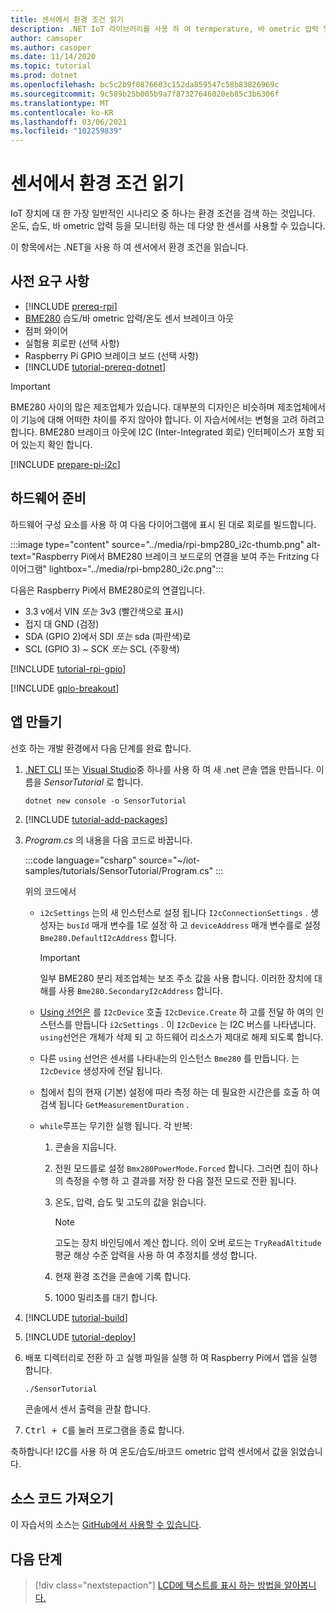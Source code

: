 ```yaml
---
title: 센서에서 환경 조건 읽기
description: .NET IoT 라이브러리를 사용 하 여 termperature, 바 ometric 압력 및 습도를 읽는 방법에 대해 알아봅니다.
author: camsoper
ms.author: casoper
ms.date: 11/14/2020
ms.topic: tutorial
ms.prod: dotnet
ms.openlocfilehash: bc5c2b9f0876603c152da859547c58b83826969c
ms.sourcegitcommit: 9c589b25b005b9a7f87327646020eb85c3b6306f
ms.translationtype: MT
ms.contentlocale: ko-KR
ms.lasthandoff: 03/06/2021
ms.locfileid: "102259839"
---
```

# <a name="read-environmental-conditions-from-a-sensor"></a>센서에서 환경 조건 읽기

IoT 장치에 대 한 가장 일반적인 시나리오 중 하나는 환경 조건을 검색 하는 것입니다. 온도, 습도, 바 ometric 압력 등을 모니터링 하는 데 다양 한 센서를 사용할 수 있습니다.

이 항목에서는 .NET을 사용 하 여 센서에서 환경 조건을 읽습니다.

## <a name="prerequisites"></a>사전 요구 사항

- [!INCLUDE [prereq-rpi](../includes/prereq-rpi.md)]
- [BME280](https://learn.adafruit.com/adafruit-bme280-humidity-barometric-pressure-temperature-sensor-breakout) 습도/바 ometric 압력/온도 센서 브레이크 아웃
- 점퍼 와이어
- 실험용 회로판 (선택 사항)
- Raspberry Pi GPIO 브레이크 보드 (선택 사항)
- [!INCLUDE [tutorial-prereq-dotnet](../includes/tutorial-prereq-dotnet.md)]

> [!IMPORTANT]
> BME280 사이의 많은 제조업체가 있습니다. 대부분의 디자인은 비슷하며 제조업체에서이 기능에 대해 어떠한 차이를 주지 않아야 합니다. 이 자습서에서는 변형을 고려 하려고 합니다. BME280 브레이크 아웃에 I2C (Inter-Integrated 회로) 인터페이스가 포함 되어 있는지 확인 합니다.

[!INCLUDE [prepare-pi-i2c](../includes/prepare-pi-i2c.md)]

## <a name="prepare-the-hardware"></a>하드웨어 준비

하드웨어 구성 요소를 사용 하 여 다음 다이어그램에 표시 된 대로 회로를 빌드합니다.

:::image type="content" source="../media/rpi-bmp280_i2c-thumb.png" alt-text="Raspberry Pi에서 BME280 브레이크 보드로의 연결을 보여 주는 Fritzing 다이어그램" lightbox="../media/rpi-bmp280_i2c.png":::

다음은 Raspberry Pi에서 BME280로의 연결입니다.

- 3.3 v에서 VIN *또는* 3v3 (빨간색으로 표시)
- 접지 대 GND (검정)
- SDA (GPIO 2)에서 SDI *또는* sda (파란색)로
- SCL (GPIO 3) ~ SCK *또는* SCL (주황색)

[!INCLUDE [tutorial-rpi-gpio](../includes/tutorial-rpi-gpio.md)]

[!INCLUDE [gpio-breakout](../includes/gpio-breakout.md)]

## <a name="create-the-app"></a>앱 만들기

선호 하는 개발 환경에서 다음 단계를 완료 합니다.

1. [.NET CLI](../../core/tools/dotnet-new.md) 또는 [Visual Studio](../../core/tutorials/with-visual-studio.md)중 하나를 사용 하 여 새 .net 콘솔 앱을 만듭니다. 이름을 *SensorTutorial* 로 합니다.

    ```dotnetcli
    dotnet new console -o SensorTutorial
    ```

1. [!INCLUDE [tutorial-add-packages](../includes/tutorial-add-packages.md)]
1. *Program.cs* 의 내용을 다음 코드로 바꿉니다.

    :::code language="csharp" source="~/iot-samples/tutorials/SensorTutorial/Program.cs" :::

    위의 코드에서

    - `i2cSettings` 는의 새 인스턴스로 설정 됩니다 `I2cConnectionSettings` . 생성자는 `busId` 매개 변수를 1로 설정 하 고 `deviceAddress` 매개 변수를로 설정 `Bme280.DefaultI2cAddress` 합니다.

        > [!IMPORTANT]
        > 일부 BME280 분리 제조업체는 보조 주소 값을 사용 합니다. 이러한 장치에 대해를 사용 `Bme280.SecondaryI2cAddress` 합니다.

    - [Using 선언은](../../csharp/whats-new/csharp-8.md#using-declarations) 를 `I2cDevice` 호출 `I2cDevice.Create` 하 고를 전달 하 여의 인스턴스를 만듭니다 `i2cSettings` . 이 `I2cDevice` 는 I2C 버스를 나타냅니다. `using`선언은 개체가 삭제 되 고 하드웨어 리소스가 제대로 해제 되도록 합니다.
    - 다른 `using` 선언은 센서를 나타내는의 인스턴스 `Bme280` 를 만듭니다. 는 `I2cDevice` 생성자에 전달 됩니다.
    - 칩에서 칩의 현재 (기본) 설정에 따라 측정 하는 데 필요한 시간은를 호출 하 여 검색 됩니다 `GetMeasurementDuration` .
    - `while`루프는 무기한 실행 됩니다. 각 반복:
        1. 콘솔을 지웁니다.
        1. 전원 모드를로 설정 `Bmx280PowerMode.Forced` 합니다. 그러면 칩이 하나의 측정을 수행 하 고 결과를 저장 한 다음 절전 모드로 전환 됩니다.
        1. 온도, 압력, 습도 및 고도의 값을 읽습니다.

            > [!NOTE]
            > 고도는 장치 바인딩에서 계산 합니다. 의이 오버 로드는 `TryReadAltitude` 평균 해상 수준 압력을 사용 하 여 추정치를 생성 합니다.

        1. 현재 환경 조건을 콘솔에 기록 합니다.
        1. 1000 밀리초를 대기 합니다.

1. [!INCLUDE [tutorial-build](../includes/tutorial-build.md)]
1. [!INCLUDE [tutorial-deploy](../includes/tutorial-deploy.md)]
1. 배포 디렉터리로 전환 하 고 실행 파일을 실행 하 여 Raspberry Pi에서 앱을 실행 합니다.

    ```bash
    ./SensorTutorial
    ```

    콘솔에서 센서 출력을 관찰 합니다.

1. <kbd>Ctrl + C</kbd>를 눌러 프로그램을 종료 합니다.

축하합니다! I2C를 사용 하 여 온도/습도/바코드 ometric 압력 센서에서 값을 읽었습니다.

## <a name="get-the-source-code"></a>소스 코드 가져오기

이 자습서의 소스는 [GitHub에서 사용할 수 있습니다](https://github.com/MicrosoftDocs/dotnet-iot-assets/tree/master/tutorials/SensorTutorial).

## <a name="next-steps"></a>다음 단계

> [!div class="nextstepaction"]
> [LCD에 텍스트를 표시 하는 방법을 알아봅니다.](../tutorials/lcd-display.md)
